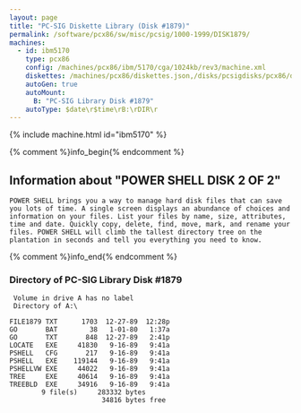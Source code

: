 ```yaml
---
layout: page
title: "PC-SIG Diskette Library (Disk #1879)"
permalink: /software/pcx86/sw/misc/pcsig/1000-1999/DISK1879/
machines:
  - id: ibm5170
    type: pcx86
    config: /machines/pcx86/ibm/5170/cga/1024kb/rev3/machine.xml
    diskettes: /machines/pcx86/diskettes.json,/disks/pcsigdisks/pcx86/diskettes.json
    autoGen: true
    autoMount:
      B: "PC-SIG Library Disk #1879"
    autoType: $date\r$time\rB:\rDIR\r
---
```


{% include machine.html id="ibm5170" %}

{% comment %}info_begin{% endcomment %}

## Information about "POWER SHELL  DISK 2 OF 2"

    POWER SHELL brings you a way to manage hard disk files that can save
    you lots of time. A single screen displays an abundance of choices and
    information on your files. List your files by name, size, attributes,
    time and date. Quickly copy, delete, find, move, mark, and rename your
    files. POWER SHELL will climb the tallest directory tree on the
    plantation in seconds and tell you everything you need to know.
{% comment %}info_end{% endcomment %}


### Directory of PC-SIG Library Disk #1879

     Volume in drive A has no label
     Directory of A:\

    FILE1879 TXT      1703  12-27-89  12:28p
    GO       BAT        38   1-01-80   1:37a
    GO       TXT       848  12-27-89   2:41p
    LOCATE   EXE     41830   9-16-89   9:41a
    PSHELL   CFG       217   9-16-89   9:41a
    PSHELL   EXE    119144   9-16-89   9:41a
    PSHELLVW EXE     44022   9-16-89   9:41a
    TREE     EXE     40614   9-16-89   9:41a
    TREEBLD  EXE     34916   9-16-89   9:41a
            9 file(s)     283332 bytes
                           34816 bytes free
